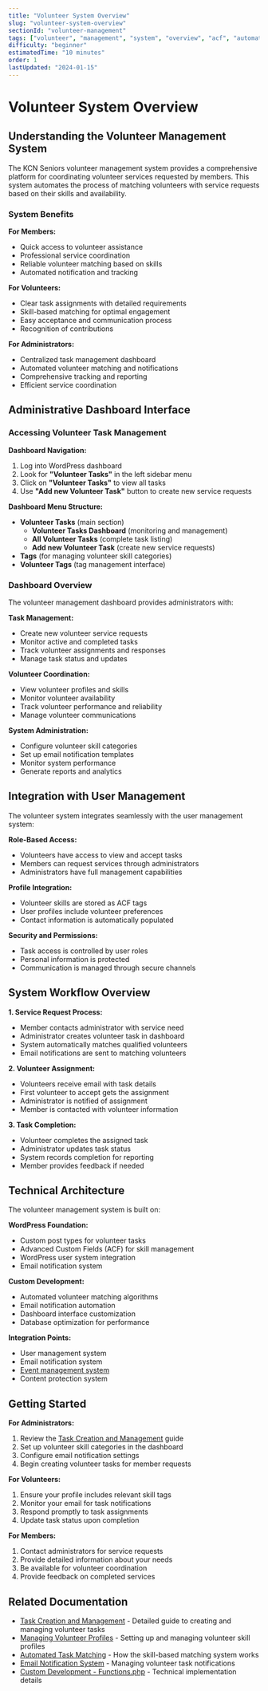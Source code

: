 ```yaml
---
title: "Volunteer System Overview"
slug: "volunteer-system-overview"
sectionId: "volunteer-management"
tags: ["volunteer", "management", "system", "overview", "acf", "automated matching", "email notifications", "wordpress", "task management"]
difficulty: "beginner"
estimatedTime: "10 minutes"
order: 1
lastUpdated: "2024-01-15"
---
```


# Volunteer System Overview

## Understanding the Volunteer Management System

The KCN Seniors volunteer management system provides a comprehensive platform for coordinating volunteer services requested by members. This system automates the process of matching volunteers with service requests based on their skills and availability.

### System Benefits

**For Members:**
- Quick access to volunteer assistance
- Professional service coordination
- Reliable volunteer matching based on skills
- Automated notification and tracking

**For Volunteers:**
- Clear task assignments with detailed requirements
- Skill-based matching for optimal engagement
- Easy acceptance and communication process
- Recognition of contributions

**For Administrators:**
- Centralized task management dashboard
- Automated volunteer matching and notifications
- Comprehensive tracking and reporting
- Efficient service coordination

## Administrative Dashboard Interface

### Accessing Volunteer Task Management

**Dashboard Navigation:**
1. Log into WordPress dashboard
2. Look for **"Volunteer Tasks"** in the left sidebar menu
3. Click on **"Volunteer Tasks"** to view all tasks
4. Use **"Add new Volunteer Task"** button to create new service requests

**Dashboard Menu Structure:**
- **Volunteer Tasks** (main section)
  - **Volunteer Tasks Dashboard** (monitoring and management)
  - **All Volunteer Tasks** (complete task listing)
  - **Add new Volunteer Task** (create new service requests)
- **Tags** (for managing volunteer skill categories)
- **Volunteer Tags** (tag management interface)

### Dashboard Overview

The volunteer management dashboard provides administrators with:

**Task Management:**
- Create new volunteer service requests
- Monitor active and completed tasks
- Track volunteer assignments and responses
- Manage task status and updates

**Volunteer Coordination:**
- View volunteer profiles and skills
- Monitor volunteer availability
- Track volunteer performance and reliability
- Manage volunteer communications

**System Administration:**
- Configure volunteer skill categories
- Set up email notification templates
- Monitor system performance
- Generate reports and analytics

## Integration with User Management

The volunteer system integrates seamlessly with the user management system:

**Role-Based Access:**
- Volunteers have access to view and accept tasks
- Members can request services through administrators
- Administrators have full management capabilities

**Profile Integration:**
- Volunteer skills are stored as ACF tags
- User profiles include volunteer preferences
- Contact information is automatically populated

**Security and Permissions:**
- Task access is controlled by user roles
- Personal information is protected
- Communication is managed through secure channels

## System Workflow Overview

**1. Service Request Process:**
- Member contacts administrator with service need
- Administrator creates volunteer task in dashboard
- System automatically matches qualified volunteers
- Email notifications are sent to matching volunteers

**2. Volunteer Assignment:**
- Volunteers receive email with task details
- First volunteer to accept gets the assignment
- Administrator is notified of assignment
- Member is contacted with volunteer information

**3. Task Completion:**
- Volunteer completes the assigned task
- Administrator updates task status
- System records completion for reporting
- Member provides feedback if needed

## Technical Architecture

The volunteer management system is built on:

**WordPress Foundation:**
- Custom post types for volunteer tasks
- Advanced Custom Fields (ACF) for skill management
- WordPress user system integration
- Email notification system

**Custom Development:**
- Automated volunteer matching algorithms
- Email notification automation
- Dashboard interface customization
- Database optimization for performance

**Integration Points:**
- User management system
- Email notification system
- [Event management system](/docs/event-management/event-management-overview)
- Content protection system

## Getting Started

**For Administrators:**
1. Review the [Task Creation and Management](/docs/volunteer-management/task-management) guide
2. Set up volunteer skill categories in the dashboard
3. Configure email notification settings
4. Begin creating volunteer tasks for member requests

**For Volunteers:**
1. Ensure your profile includes relevant skill tags
2. Monitor your email for task notifications
3. Respond promptly to task assignments
4. Update task status upon completion

**For Members:**
1. Contact administrators for service requests
2. Provide detailed information about your needs
3. Be available for volunteer coordination
4. Provide feedback on completed services

## Related Documentation

- [Task Creation and Management](/docs/volunteer-management/task-management) - Detailed guide to creating and managing volunteer tasks
- [Managing Volunteer Profiles](/docs/volunteer-management/volunteer-profiles) - Setting up and managing volunteer skill profiles
- [Automated Task Matching](/docs/volunteer-management/automated-matching) - How the skill-based matching system works
- [Email Notification System](/docs/volunteer-management/email-notifications) - Managing volunteer task notifications
- [Custom Development - Functions.php](/docs/custom-development/functions-php) - Technical implementation details

